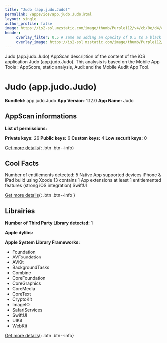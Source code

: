 ```yaml
---
title: "Judo (app.judo.Judo)"
permalink: /apps/ios/app.judo.Judo.html
layout: single
author_profile: false
image: https://is2-ssl.mzstatic.com/image/thumb/Purple112/v4/cb/0e/d4/cb0ed4fc-3926-fcf5-e377-81b6b2fe1e6b/AppIcon-1x_U007emarketing-0-7-0-sRGB-85-220.png/512x512bb.jpg
header: 
     overlay_filter: 0.5 # same as adding an opacity of 0.5 to a black background
     overlay_image: https://is2-ssl.mzstatic.com/image/thumb/Purple112/v4/cb/0e/d4/cb0ed4fc-3926-fcf5-e377-81b6b2fe1e6b/AppIcon-1x_U007emarketing-0-7-0-sRGB-85-220.png/512x512bb.jpg
---
```

Judo (app.judo.Judo) AppScan description of the content of the iOS application Judo (app.judo.Judo). This analysis is based on the Mobile App Tools : AppScore, static analysis, Audit and the Mobile Audit App Tool.

# Judo (app.judo.Judo)

**BundleId:** app.judo.Judo
**App Version:** 1.12.0
**App Name:** Judo


## AppScan informations 

**List of permissions:** 
  
  
**Private keys:** 26
**Public keys:** 6
**Custom keys:** 4
**Low securit keys:** 0
  
[Get more details](/pricing.html){: .btn .btn--info}

## Cool Facts

Number of entitlements detected: 5
Native App
supported devices iPhone & iPad
build using Xcode 13
contains 1 App extensions
at least 1 entitlemented features (strong iOS integration)
SwiftUI
  
[Get more details](/pricing.html){: .btn .btn--info }

## Librairies 
**Number of Third Party Library detected:** 1


**Apple dylibs:**


**Apple System Library Frameworks:**
- Foundation
- AVFoundation
- AVKit
- BackgroundTasks
- Combine
- CoreFoundation
- CoreGraphics
- CoreMedia
- CoreText
- CryptoKit
- ImageIO
- SafariServices
- SwiftUI
- UIKit
- WebKit


  
[Get more details](/pricing.html){: .btn .btn--info}

